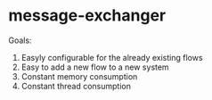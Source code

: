 # message-exchanger
Goals:
  1) Easyly configurable for the already existing flows
  2) Easy to add a new flow to a new system
  3) Constant memory consumption
  4) Constant thread consumption
